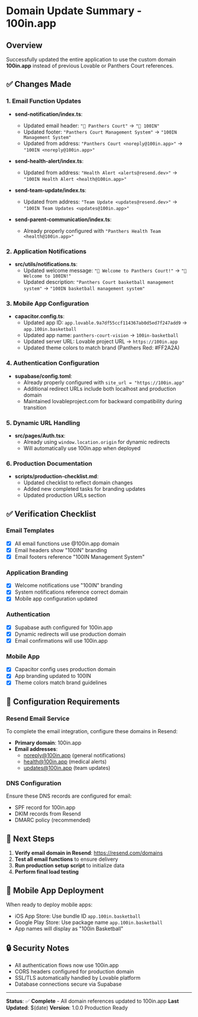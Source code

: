 # Domain Update Summary - 100in.app

## Overview
Successfully updated the entire application to use the custom domain **100in.app** instead of previous Lovable or Panthers Court references.

## ✅ Changes Made

### 1. Email Function Updates
- **send-notification/index.ts**:
  - Updated email header: `"🏀 Panthers Court"` → `"🏀 100IN"`
  - Updated footer: `"Panthers Court Management System"` → `"100IN Management System"`
  - Updated from address: `"Panthers Court <noreply@100in.app>"` → `"100IN <noreply@100in.app>"`

- **send-health-alert/index.ts**:
  - Updated from address: `"Health Alert <alerts@resend.dev>"` → `"100IN Health Alert <health@100in.app>"`

- **send-team-update/index.ts**:
  - Updated from address: `"Team Update <updates@resend.dev>"` → `"100IN Team Updates <updates@100in.app>"`

- **send-parent-communication/index.ts**:
  - Already properly configured with `"Panthers Health Team <health@100in.app>"`

### 2. Application Notifications
- **src/utils/notifications.ts**:
  - Updated welcome message: `"🏀 Welcome to Panthers Court!"` → `"🏀 Welcome to 100IN!"`
  - Updated description: `"Panthers Court basketball management system"` → `"100IN basketball management system"`

### 3. Mobile App Configuration
- **capacitor.config.ts**:
  - Updated app ID: `app.lovable.9a7df55ccf114367ab0d5ed7f247add9` → `app.100in.basketball`
  - Updated app name: `panthers-court-vision` → `100in-basketball`
  - Updated server URL: Lovable project URL → `https://100in.app`
  - Updated theme colors to match brand (Panthers Red: #FF2A2A)

### 4. Authentication Configuration
- **supabase/config.toml**:
  - Already properly configured with `site_url = "https://100in.app"`
  - Additional redirect URLs include both localhost and production domain
  - Maintained lovableproject.com for backward compatibility during transition

### 5. Dynamic URL Handling
- **src/pages/Auth.tsx**:
  - Already using `window.location.origin` for dynamic redirects
  - Will automatically use 100in.app when deployed

### 6. Production Documentation
- **scripts/production-checklist.md**:
  - Updated checklist to reflect domain changes
  - Added new completed tasks for branding updates
  - Updated production URLs section

## ✅ Verification Checklist

### Email Templates
- [x] All email functions use @100in.app domain
- [x] Email headers show "100IN" branding
- [x] Email footers reference "100IN Management System"

### Application Branding
- [x] Welcome notifications use "100IN" branding
- [x] System notifications reference correct domain
- [x] Mobile app configuration updated

### Authentication
- [x] Supabase auth configured for 100in.app
- [x] Dynamic redirects will use production domain
- [x] Email confirmations will use 100in.app

### Mobile App
- [x] Capacitor config uses production domain
- [x] App branding updated to 100IN
- [x] Theme colors match brand guidelines

## 🔧 Configuration Requirements

### Resend Email Service
To complete the email integration, configure these domains in Resend:
- **Primary domain**: 100in.app
- **Email addresses**:
  - noreply@100in.app (general notifications)
  - health@100in.app (medical alerts)
  - updates@100in.app (team updates)

### DNS Configuration
Ensure these DNS records are configured for email:
- SPF record for 100in.app
- DKIM records from Resend
- DMARC policy (recommended)

## 🎯 Next Steps

1. **Verify email domain in Resend**: https://resend.com/domains
2. **Test all email functions** to ensure delivery
3. **Run production setup script** to initialize data
4. **Perform final load testing**

## 📱 Mobile App Deployment
When ready to deploy mobile apps:
- iOS App Store: Use bundle ID `app.100in.basketball`
- Google Play Store: Use package name `app.100in.basketball`
- App names will display as "100in Basketball"

## 🔒 Security Notes
- All authentication flows now use 100in.app
- CORS headers configured for production domain
- SSL/TLS automatically handled by Lovable platform
- Database connections secure via Supabase

---

**Status**: ✅ **Complete** - All domain references updated to 100in.app
**Last Updated**: $(date)
**Version**: 1.0.0 Production Ready